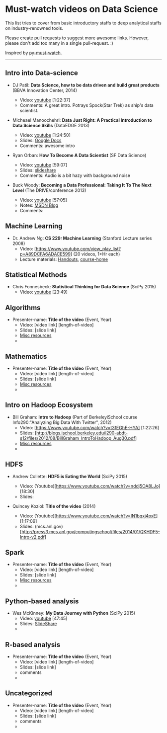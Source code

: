Must-watch videos on Data Science
=============
This list tries to cover from basic introductory staffs to deep analytical staffs on industry-renowned tools.

Please create pull requests to suggest more awesome links. However, please don't add too many in a single pull-request. :)

Inspired by [py-must-watch](https://github.com/s16h/py-must-watch). 

------------------------------------------------------

## Intro into Data-science
* DJ Patil: **Data Science, how to be data driven and build great products** (BBVA Innovation Center, 2014)
    * Video: [youtube](https://www.youtube.com/watch?v=54t7bSXniAs) [1:22:37]
    * Comments: A great intro. Potrays Spock(Star Trek) as ship's data scientist.

* Micheael Manoochehri: **Data Just Right: A Practical Introduction to Data Science Skills** (DataEDGE 2013)
    * Video: [youtube](https://www.youtube.com/watch?v=rpwZ_i-9U0o) [1:24:50]
    * Slides: [Google Docs](http://goo.gl/sCmF0)
    * Comments: awesome intro

* Ryan Orban: **How To Become A Data Scientist** (SF Data Science)
    * Video: [youtube](https://www.youtube.com/watch?v=c52IOlnPw08) [59:07]
    * Slides: [slideshare](http://www.slideshare.net/ryanorban/how-to-become-a-data-scientist)
    * Comments: Audio is a bit hazy with background noise

* Buck Woody: **Becoming a Data Professional: Taking It To The Next Level** (The DRIVE/conference 2013)
    * Video: [youtube](https://www.youtube.com/watch?v=Zdh3p4EKLeQ) [57:05]
    * Notes: [MSDN Blog](http://blogs.msdn.com/b/buckwoody/archive/2013/02/21/link-list-becoming-a-data-professional.aspx)
    * Comments: 


## Machine Learning
* Dr. Andrew Ng: **CS 229: Machine Learning** (Stanford Lecture series 2008)
    * Video: [https://www.youtube.com/view_play_list?p=A89DCFA6ADACE599] (20 videos, 1+Hr each)
    * Lecture materials: [Handouts](http://cs229.stanford.edu/materials.html), [course-home](http://cs229.stanford.edu/)


## Statistical Methods
* Chris Fonnesbeck: **Statistical Thinking for Data Science** (SciPy 2015)
    * Video: [youtube](https://www.youtube.com/watch?v=TGGGDpb04Yc) [23:49]


## Algorithms
* Presenter-name: **Title of the video** (Event, Year)
    * Video: [video link] [length-of-video]
    * Slides: [slide link]
    * [Misc resources](link)
    * 



## Mathematics
* Presenter-name: **Title of the video** (Event, Year)
    * Video: [video link] [length-of-video]
    * Slides: [slide link]
    * [Misc resources](link)
    * 



## Intro on Hadoop Ecosystem
*  Bill Graham: **Intro to Hadoop** (Part of BerkeleyiSchool course Info290:"Analyzing Big Data With Twitter", 2012)
    * Video: [https://www.youtube.com/watch?v=t3fEGhE-HYA] [1:22:26]
    * Slides: [http://blogs.ischool.berkeley.edu/i290-abdt-s12/files/2012/08/BillGraham_IntroToHadoop_Aug30.pdf]
    * [Misc resources](link)
    * 


## HDFS
* Andrew Collette: **HDF5 is Eating the World** (SciPy 2015)
    * Video: (Youtube)[https://www.youtube.com/watch?v=nddj5OA8LJo] [18:30]
    * Slides: 

* Quincey Koziol: **Title of the video** (2014)
    * Video: (Youtube)[https://www.youtube.com/watch?v=IN1bqxj4pxE] [1:17:09]
    * Slides: (mcs.anl.gov)[http://press3.mcs.anl.gov/computingschool/files/2014/01/QKHDF5-Intro-v2.pdf]


## Spark
* Presenter-name: **Title of the video** (Event, Year)
    * Video: [video link] [length-of-video]
    * Slides: [slide link]
    * [Misc resources](link)
    * 



## Python-based analysis
* Wes McKinney: **My Data Journey with Python** (SciPy 2015)
    * Video: [youtube](https://www.youtube.com/watch?v=kHdkFyGCxiY) [47:45]
    * Slides: [SlideShare](http://www.slideshare.net/wesm/my-data-journey-with-python)
    *  


## R-based analysis
* Presenter-name: **Title of the video** (Event, Year)
    * Video: [video link] [length-of-video]
    * Slides: [slide link]
    * comments
    * 

## Uncategorized
* Presenter-name: **Title of the video** (Event, Year)
    * Video: [video link] [length-of-video]
    * Slides: [slide link]
    * comments
    * 

